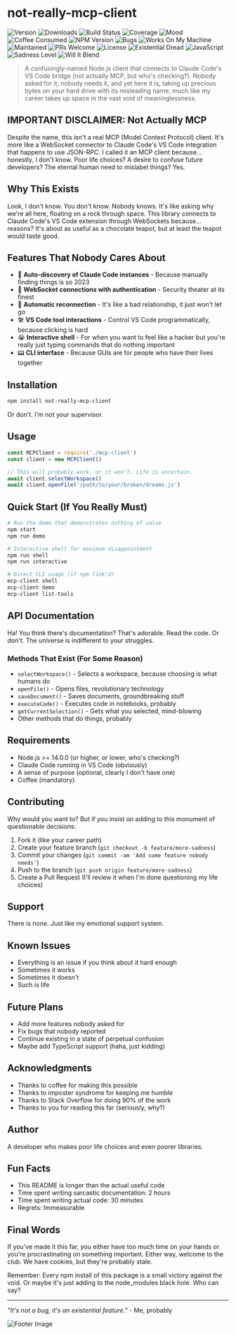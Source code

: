 # not-really-mcp-client

![Version](https://img.shields.io/badge/version-1.0.0--existential--crisis-ff69b4)
![Downloads](https://img.shields.io/badge/downloads-just%20me-red)
![Build Status](https://img.shields.io/badge/build-probably%20broken-orange)
![Coverage](https://img.shields.io/badge/coverage-0%25-critical)
![Mood](https://img.shields.io/badge/mood-questionable-yellow)
![Coffee Consumed](https://img.shields.io/badge/coffee%20consumed-∞-brown)
![NPM Version](https://img.shields.io/npm/v/not-really-mcp-client)
![Bugs](https://img.shields.io/badge/bugs-yes-green)
![Works On My Machine](https://img.shields.io/badge/works%20on-my%20machine-blue)
![Maintained](https://img.shields.io/badge/maintained-when%20I%20feel%20like%20it-lightgrey)
![PRs Welcome](https://img.shields.io/badge/PRs-sure%20why%20not-brightgreen)
![License](https://img.shields.io/badge/license-MIT%20(Maybe%20It's%20Terrible)-blueviolet)
![Existential Dread](https://img.shields.io/badge/existential%20dread-100%25-black)
![JavaScript](https://img.shields.io/badge/javascript-regrettably-yellow)
![Sadness Level](https://img.shields.io/badge/sadness-maximum-blue)
![Will It Blend](https://img.shields.io/badge/will%20it%20blend-don't%20try-red)

> A confusingly-named Node.js client that connects to Claude Code's VS Code bridge (not actually MCP, but who's checking?). Nobody asked for it, nobody needs it, and yet here it is, taking up precious bytes on your hard drive with its misleading name, much like my career takes up space in the vast void of meaninglessness.

## IMPORTANT DISCLAIMER: Not Actually MCP

Despite the name, this isn't a real MCP (Model Context Protocol) client. It's more like a WebSocket connector to Claude Code's VS Code integration that happens to use JSON-RPC. I called it an MCP client because... honestly, I don't know. Poor life choices? A desire to confuse future developers? The eternal human need to mislabel things? Yes.

## Why This Exists

Look, I don't know. You don't know. Nobody knows. It's like asking why we're all here, floating on a rock through space. This library connects to Claude Code's VS Code extension through WebSockets because... reasons? It's about as useful as a chocolate teapot, but at least the teapot would taste good.

## Features That Nobody Cares About

- 🎯 **Auto-discovery of Claude Code instances** - Because manually finding things is so 2023
- 🔌 **WebSocket connections with authentication** - Security theater at its finest
- 🔄 **Automatic reconnection** - It's like a bad relationship, it just won't let go
- 🛠️ **VS Code tool interactions** - Control VS Code programmatically, because clicking is hard
- 😭 **Interactive shell** - For when you want to feel like a hacker but you're really just typing commands that do nothing important
- 📟 **CLI interface** - Because GUIs are for people who have their lives together

## Installation

```bash
npm install not-really-mcp-client
```

Or don't. I'm not your supervisor.

## Usage

```javascript
const MCPClient = require('./mcp-client')
const client = new MCPClient()

// This will probably work, or it won't. Life is uncertain.
await client.selectWorkspace()
await client.openFile('/path/to/your/broken/dreams.js')
```

## Quick Start (If You Really Must)

```bash
# Run the demo that demonstrates nothing of value
npm start
npm run demo

# Interactive shell for maximum disappointment
npm run shell
npm run interactive

# Direct CLI usage (if npm link'd)
mcp-client shell
mcp-client demo
mcp-client list-tools
```

## API Documentation

Ha! You think there's documentation? That's adorable. Read the code. Or don't. The universe is indifferent to your struggles.

### Methods That Exist (For Some Reason)

- `selectWorkspace()` - Selects a workspace, because choosing is what humans do
- `openFile()` - Opens files, revolutionary technology
- `saveDocument()` - Saves documents, groundbreaking stuff
- `executeCode()` - Executes code in notebooks, probably
- `getCurrentSelection()` - Gets what you selected, mind-blowing
- Other methods that do things, probably

## Requirements

- Node.js >= 14.0.0 (or higher, or lower, who's checking?)
- Claude Code running in VS Code (obviously)
- A sense of purpose (optional, clearly I don't have one)
- Coffee (mandatory)

## Contributing

Why would you want to? But if you insist on adding to this monument of questionable decisions:

1. Fork it (like your career path)
2. Create your feature branch (`git checkout -b feature/more-sadness`)
3. Commit your changes (`git commit -am 'Add some feature nobody needs'`)
4. Push to the branch (`git push origin feature/more-sadness`)
5. Create a Pull Request (I'll review it when I'm done questioning my life choices)

## Support

There is none. Just like my emotional support system.

## Known Issues

- Everything is an issue if you think about it hard enough
- Sometimes it works
- Sometimes it doesn't
- Such is life

## Future Plans

- Add more features nobody asked for
- Fix bugs that nobody reported
- Continue existing in a state of perpetual confusion
- Maybe add TypeScript support (haha, just kidding)

## Acknowledgments

- Thanks to coffee for making this possible
- Thanks to imposter syndrome for keeping me humble
- Thanks to Stack Overflow for doing 90% of the work
- Thanks to you for reading this far (seriously, why?)

## Author

A developer who makes poor life choices and even poorer libraries.

## Fun Facts

- This README is longer than the actual useful code
- Time spent writing sarcastic documentation: 2 hours
- Time spent writing actual code: 30 minutes
- Regrets: Immeasurable

## Final Words

If you've made it this far, you either have too much time on your hands or you're procrastinating on something important. Either way, welcome to the club. We have cookies, but they're probably stale.

Remember: Every npm install of this package is a small victory against the void. Or maybe it's just adding to the node_modules black hole. Who can say?

---

*"It's not a bug, it's an existential feature."* - Me, probably

![Footer Image](https://img.shields.io/badge/why%20are%20you%20still%20here-seriously-red)